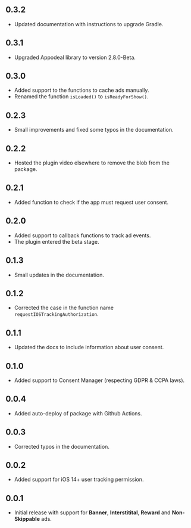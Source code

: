 ## 0.3.2

* Updated documentation with instructions to upgrade Gradle.

## 0.3.1

* Upgraded Appodeal library to version 2.8.0-Beta.

## 0.3.0

* Added support to the functions to cache ads manually.
* Renamed the function `isLoaded()` to `isReadyForShow()`.

## 0.2.3

* Small improvements and fixed some typos in the documentation.

## 0.2.2

* Hosted the plugin video elsewhere to remove the blob from the package.

## 0.2.1

* Added function to check if the app must request user consent.

## 0.2.0

* Added support to callback functions to track ad events.
* The plugin entered the beta stage.

## 0.1.3

* Small updates in the documentation.

## 0.1.2

* Corrected the case in the function name `requestIOSTrackingAuthorization`.

## 0.1.1

* Updated the docs to include information about user consent.

## 0.1.0

* Added support to Consent Manager (respecting GDPR & CCPA laws).

## 0.0.4

* Added auto-deploy of package with Github Actions.

## 0.0.3

* Corrected typos in the documentation.

## 0.0.2

* Added support for iOS 14+ user tracking permission.

## 0.0.1

* Initial release with support for __Banner__, __Interstitital__, __Reward__ and __Non-Skippable__ ads.